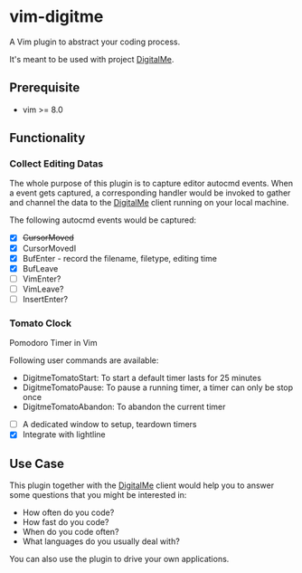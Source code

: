 # vim-digitme
A Vim plugin to abstract your coding process.

It's meant to be used with project [DigitalMe](#).

## Prerequisite

* vim >= 8.0

## Functionality

### Collect Editing Datas
The whole purpose of this plugin is to capture editor autocmd events. 
When a event gets captured, a corresponding handler would be invoked 
to gather and channel the data to the [DigitalMe](#) client 
running on your local machine.

The following autocmd events would be captured:

- [x] ~~CursorMoved~~
- [x] CursorMovedI
- [x] BufEnter - record the filename, filetype, editing time
- [x] BufLeave
- [ ] VimEnter?
- [ ] VimLeave?
- [ ] InsertEnter?

### Tomato Clock
Pomodoro Timer in Vim

Following user commands are available:

- DigitmeTomatoStart: To start a default timer lasts for 25 minutes 
- DigitmeTomatoPause: To pause a running timer, a timer can only be stop
once
- DigitmeTomatoAbandon: To abandon the current timer

* [ ] A dedicated window to setup, teardown timers
* [x] Integrate with lightline

## Use Case

This plugin together with the [DigitalMe](#) client would help you to 
answer some questions that you might be interested in:

- How often do you code?
- How fast do you code?
- When do you code often?
- What languages do you usually deal with?

You can also use the plugin to drive your own applications.
